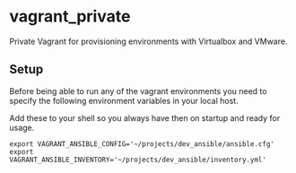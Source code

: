 # vagrant_private
Private Vagrant for provisioning environments with Virtualbox and VMware.

## Setup
Before being able to run any of the vagrant environments you need to specify the following environment variables in your local host.

Add these to your shell so you always have then on startup and ready for usage.

```
export VAGRANT_ANSIBLE_CONFIG='~/projects/dev_ansible/ansible.cfg'
export VAGRANT_ANSIBLE_INVENTORY='~/projects/dev_ansible/inventory.yml'
```
